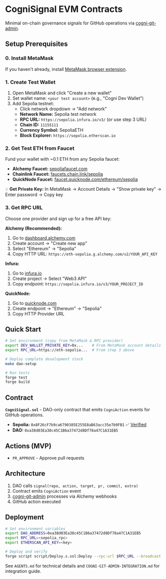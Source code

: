 # CogniSignal EVM Contracts

Minimal on-chain governance signals for GitHub operations via [cogni-git-admin](https://github.com/Cogni-DAO/cogni-git-admin).

## Setup Prerequisites

### 0. Install MetaMask
If you haven't already, install [MetaMask browser extension](https://metamask.io/).

### 1. Create Test Wallet
1. Open MetaMask and click "Create a new wallet"
2. Set wallet name: `<your test account>` (e.g., "Cogni Dev Wallet")  
3. Add Sepolia testnet:
   - Click network dropdown → "Add network"
   - **Network Name:** Sepolia test network
   - **RPC URL:** `https://sepolia.infura.io/v3/` (or use step 3 URL)
   - **Chain ID:** `11155111`
   - **Currency Symbol:** SepoliaETH
   - **Block Explorer:** `https://sepolia.etherscan.io`

### 2. Get Test ETH from Faucet
Fund your wallet with ~0.1 ETH from any Sepolia faucet:
- **Alchemy Faucet:** [sepoliafaucet.com](https://sepoliafaucet.com/)
- **Chainlink Faucet:** [faucets.chain.link/sepolia](https://faucets.chain.link/sepolia)
- **QuickNode Faucet:** [faucet.quicknode.com/ethereum/sepolia](https://faucet.quicknode.com/ethereum/sepolia)

💡 **Get Private Key:** In MetaMask → Account Details → "Show private key" → Enter password → Copy key

### 3. Get RPC URL
Choose one provider and sign up for a free API key:

**Alchemy (Recommended):**
1. Go to [dashboard.alchemy.com](https://dashboard.alchemy.com/)
2. Create account → "Create new app" 
3. Select "Ethereum" → "Sepolia"
4. Copy HTTP URL: `https://eth-sepolia.g.alchemy.com/v2/YOUR_API_KEY`

**Infura:**
1. Go to [infura.io](https://infura.io/)  
2. Create project → Select "Web3 API"
3. Copy endpoint: `https://sepolia.infura.io/v3/YOUR_PROJECT_ID`

**QuickNode:**
1. Go to [quicknode.com](https://quicknode.com/)
2. Create endpoint → "Ethereum" → "Sepolia"
3. Copy HTTP Provider URL

## Quick Start

```bash
# Set environment (copy from MetaMask & RPC provider)
export DEV_WALLET_PRIVATE_KEY=0x...    # From MetaMask account details
export RPC_URL=https://eth-sepolia...  # From step 3 above

# Deploy complete development stack
make dao-setup

# Run tests
forge test        
forge build       
```

## Contract

**`CogniSignal.sol`** - DAO-only contract that emits `CogniAction` events for GitHub operations.

- **Sepolia:** `0x8F26cF7b9ca6790385E255E8aB63acc35e7b9FB1` ✅ [Verified](https://sepolia.etherscan.io/address/0x8f26cf7b9ca6790385e255e8ab63acc35e7b9fb1)
- **DAO:** `0xa38d03Ea38c45C1B6a37472d8Df78a47C1A31EB5`

## Actions (MVP)

- `PR_APPROVE` - Approve pull requests

## Architecture

1. DAO calls `signal(repo, action, target, pr, commit, extra)`  
2. Contract emits `CogniAction` event
3. [cogni-git-admin](https://github.com/Cogni-DAO/cogni-git-admin) processes via Alchemy webhooks
4. GitHub action executed

## Deployment

```bash
# Set environment variables
export DAO_ADDRESS=0xa38d03Ea38c45C1B6a37472d8Df78a47C1A31EB5
export RPC_URL=<sepolia_rpc>
export ETHERSCAN_API_KEY=<key>

# Deploy and verify
forge script script/Deploy.s.sol:Deploy --rpc-url $RPC_URL --broadcast --verify
```

See `AGENTS.md` for technical details and `COGNI-GIT-ADMIN-INTEGRATION.md` for integration guide.
